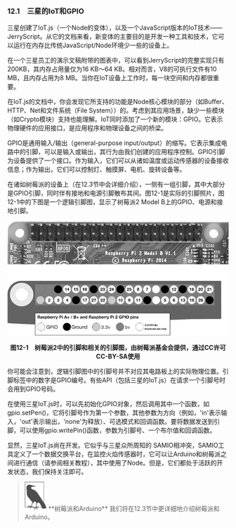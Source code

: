 

### 12.1　三星的IoT和GPIO

三星创建了IoT.js（一个Node的变体），以及一个JavaScript版本的IoT技术——JerryScript。从它的文档来看，新变体的主要目的是开发一种工具和技术，它可以运行在内存比传统JavaScript/Node环境少一些的设备上。

在一个三星员工的演示文稿附带的图表中，可以看到JerryScript的完整实现只有200KB，其内存占用量仅为16 KB～64 KB。相对而言，V8的可执行文件有10 MB，且内存占用为8 MB。当你在IoT设备上工作时，每一块空间和内存都很重要。

在IoT.js的文档中，你会发现它所支持的功能是Node核心模块的部分（如Buffer、HTTP、Net和文件系统（File System））的。考虑到其应用场景，缺少一些模块（如Crypto模块）支持也能理解。IoT同时添加了一个新的模块：GPIO。它表示物理硬件的应用接口，是应用程序和物理设备之间的桥梁。

GPIO是通用输入/输出（general-purpose input/output）的缩写。它表示集成电路中的引脚，可以是输入或输出，其行为由我们创建的应用程序控制。GPIO引脚为设备提供了一个接口。作为输入，它们可以从诸如温度或运动传感器的设备接收信息；作为输出，它们可以控制灯、触摸屏、电机、旋转设备等。

在诸如树莓派的设备上（在12.3节中会详细介绍），一侧有一组引脚，其中大部分是GPIO引脚，同时伴有接地和电源引脚散布其间。图12-1是实际的引脚照片，图12-1中的下图是一个逻辑引脚图，显示了树莓派2 Model B上的GPIO、电源和接地引脚。

![115.png](../images/115.png)
<center class="my_markdown"><b class="my_markdown">图12-1　树莓派2中的引脚和相关的引脚图，由树莓派基金会提供，通过CC许可CC-BY-SA使用</b></center>

你可能会注意到，逻辑引脚图中的引脚号并不对应其电路板上的实际物理位置。引脚标签中的数字是GPIO编号。有些API（包括三星的IoT.js）在请求一个引脚号时会用到GPIO号码。

在使用三星IoT.js时，可以先初始化GPIO对象，然后调用其中一个函数，如gpio.setPen()，它将引脚号作为第一个参数，其他参数为方向（例如，'in'表示输入，'out'表示输出，'none'为释放）、可选模式和回调函数。要将数据发送到引脚，可以使用gpio.writePin()函数，参数为引脚号、一个布尔值和回调函数。

显然，三星IoT.js尚在开发。它似乎与三星众所周知的 SAMIO相冲突，SAMIO工具定义了一个数据交换平台，在监控火焰传感器时，它可以让Arduino和树莓派之间进行通信（请参阅相关教程），其中使用了Node。但是，它们都处于活跃的开发状态，我们保持关注即可。

> <img class="my_markdown" src="../images/116.png" style="zoom:50%;" />
> **树莓派和Arduino**
> 我们将在12.3节中更详细地介绍树莓派和Arduino。

